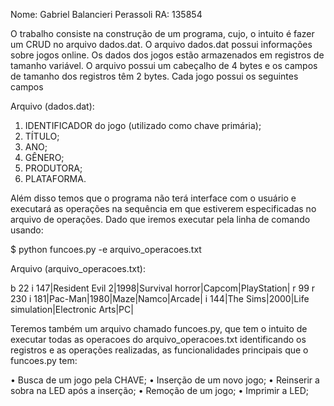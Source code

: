 Nome: Gabriel Balancieri Perassoli RA: 135854 

O trabalho consiste na construção de um programa, cujo, o intuito é fazer um CRUD no arquivo dados.dat. O arquivo dados.dat possui informações sobre jogos online. Os dados dos jogos estão armazenados em registros de tamanho
variável. O arquivo possui um cabeçalho de 4 bytes e os campos de tamanho dos registros têm 2 bytes. Cada jogo possui os seguintes campos

Arquivo (dados.dat):

1. IDENTIFICADOR do jogo (utilizado como chave primária);
2. TÍTULO;
3. ANO;
4. GÊNERO;
5. PRODUTORA;
6. PLATAFORMA.

Além disso temos que o programa não terá interface com o usuário e executará as operações na sequência em que estiverem especificadas no arquivo de operações. Dado que iremos executar pela linha de comando usando:

$ python funcoes.py -e arquivo_operacoes.txt

Arquivo (arquivo_operacoes.txt):

b 22
i 147|Resident Evil 2|1998|Survival horror|Capcom|PlayStation|
r 99
r 230
i 181|Pac-Man|1980|Maze|Namco|Arcade|
i 144|The Sims|2000|Life simulation|Electronic Arts|PC|

Teremos também um arquivo chamado funcoes.py, que tem o intuito de executar todas as operacoes do arquivo_operacoes.txt identificando os registros e as operações realizadas, as funcionalidades principais que o funcoes.py tem:

• Busca de um jogo pela CHAVE;
• Inserção de um novo jogo;
• Reinserir a sobra na LED após a inserção;
• Remoção de um jogo;
• Imprimir a LED;






